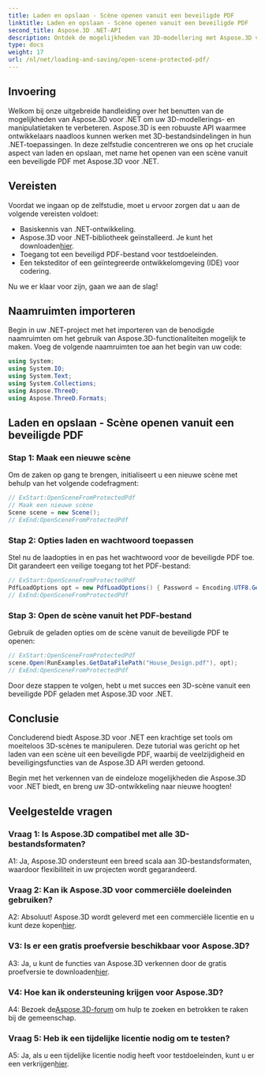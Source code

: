 ```yaml
---
title: Laden en opslaan - Scène openen vanuit een beveiligde PDF
linktitle: Laden en opslaan - Scène openen vanuit een beveiligde PDF
second_title: Aspose.3D .NET-API
description: Ontdek de mogelijkheden van 3D-modellering met Aspose.3D voor .NET. Leer hoe u scènes uit beveiligde PDF's opent in onze stapsgewijze handleiding.
type: docs
weight: 17
url: /nl/net/loading-and-saving/open-scene-protected-pdf/
---
```

## Invoering

Welkom bij onze uitgebreide handleiding over het benutten van de mogelijkheden van Aspose.3D voor .NET om uw 3D-modellerings- en manipulatietaken te verbeteren. Aspose.3D is een robuuste API waarmee ontwikkelaars naadloos kunnen werken met 3D-bestandsindelingen in hun .NET-toepassingen. In deze zelfstudie concentreren we ons op het cruciale aspect van laden en opslaan, met name het openen van een scène vanuit een beveiligde PDF met Aspose.3D voor .NET.

## Vereisten

Voordat we ingaan op de zelfstudie, moet u ervoor zorgen dat u aan de volgende vereisten voldoet:

- Basiskennis van .NET-ontwikkeling.
-  Aspose.3D voor .NET-bibliotheek geïnstalleerd. Je kunt het downloaden[hier](https://releases.aspose.com/3d/net/).
- Toegang tot een beveiligd PDF-bestand voor testdoeleinden.
- Een teksteditor of een geïntegreerde ontwikkelomgeving (IDE) voor codering.

Nu we er klaar voor zijn, gaan we aan de slag!

## Naamruimten importeren

Begin in uw .NET-project met het importeren van de benodigde naamruimten om het gebruik van Aspose.3D-functionaliteiten mogelijk te maken. Voeg de volgende naamruimten toe aan het begin van uw code:

```csharp
using System;
using System.IO;
using System.Text;
using System.Collections;
using Aspose.ThreeD;
using Aspose.ThreeD.Formats;
```

## Laden en opslaan - Scène openen vanuit een beveiligde PDF

### Stap 1: Maak een nieuwe scène

Om de zaken op gang te brengen, initialiseert u een nieuwe scène met behulp van het volgende codefragment:

```csharp
// ExStart:OpenSceneFromProtectedPdf
// Maak een nieuwe scène
Scene scene = new Scene();
// ExEnd:OpenSceneFromProtectedPdf
```

### Stap 2: Opties laden en wachtwoord toepassen

Stel nu de laadopties in en pas het wachtwoord voor de beveiligde PDF toe. Dit garandeert een veilige toegang tot het PDF-bestand:

```csharp
// ExStart:OpenSceneFromProtectedPdf
PdfLoadOptions opt = new PdfLoadOptions() { Password = Encoding.UTF8.GetBytes("password") };
// ExEnd:OpenSceneFromProtectedPdf
```

### Stap 3: Open de scène vanuit het PDF-bestand

Gebruik de geladen opties om de scène vanuit de beveiligde PDF te openen:

```csharp
// ExStart:OpenSceneFromProtectedPdf
scene.Open(RunExamples.GetDataFilePath("House_Design.pdf"), opt);
// ExEnd:OpenSceneFromProtectedPdf
```

Door deze stappen te volgen, hebt u met succes een 3D-scène vanuit een beveiligde PDF geladen met Aspose.3D voor .NET.

## Conclusie

Concluderend biedt Aspose.3D voor .NET een krachtige set tools om moeiteloos 3D-scènes te manipuleren. Deze tutorial was gericht op het laden van een scène uit een beveiligde PDF, waarbij de veelzijdigheid en beveiligingsfuncties van de Aspose.3D API werden getoond.

Begin met het verkennen van de eindeloze mogelijkheden die Aspose.3D voor .NET biedt, en breng uw 3D-ontwikkeling naar nieuwe hoogten!

## Veelgestelde vragen

### Vraag 1: Is Aspose.3D compatibel met alle 3D-bestandsformaten?

A1: Ja, Aspose.3D ondersteunt een breed scala aan 3D-bestandsformaten, waardoor flexibiliteit in uw projecten wordt gegarandeerd.

### Vraag 2: Kan ik Aspose.3D voor commerciële doeleinden gebruiken?

 A2: Absoluut! Aspose.3D wordt geleverd met een commerciële licentie en u kunt deze kopen[hier](https://purchase.aspose.com/buy).

### V3: Is er een gratis proefversie beschikbaar voor Aspose.3D?

 A3: Ja, u kunt de functies van Aspose.3D verkennen door de gratis proefversie te downloaden[hier](https://releases.aspose.com/).

### V4: Hoe kan ik ondersteuning krijgen voor Aspose.3D?

 A4: Bezoek de[Aspose.3D-forum](https://forum.aspose.com/c/3d/18) om hulp te zoeken en betrokken te raken bij de gemeenschap.

### Vraag 5: Heb ik een tijdelijke licentie nodig om te testen?

 A5: Ja, als u een tijdelijke licentie nodig heeft voor testdoeleinden, kunt u er een verkrijgen[hier](https://purchase.aspose.com/temporary-license/).